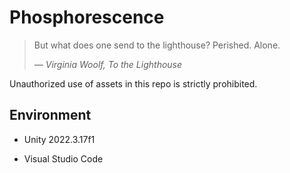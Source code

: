 # Phosphorescence

> But what does one send to the lighthouse? Perished. Alone.
>
> — *Virginia Woolf, To the Lighthouse*

Unauthorized use of assets in this repo is strictly prohibited.

## Environment

- Unity 2022.3.17f1

- Visual Studio Code